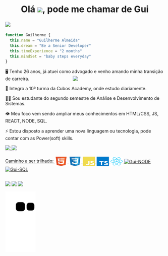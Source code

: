 <h1 align="center">Olá <img src="https://raw.githubusercontent.com/kaueMarques/kaueMarques/master/hi.gif" width="30px">, pode me chamar de Gui</h1>
<h3 align="center"></h3>



<a href="https://www.linkedin.com/in/guiralmeida" target="_blank"><img src="https://img.shields.io/badge/-LinkedIn-%230077B5?style=for-the-badge&logo=linkedin&logoColor=white" target="_blank"></a>


```javascript
function Guilherme {
  this.name = "Guilherme Almeida"
  this.dream = "Be a Senior Developer"
  this.timeExperience = "2 months"
  this.mindSet = "baby steps everyday"
}
```

🖥️ Tenho 26 anos, já atuei como advogado e venho amando minha transição de carreira. <img align="right" width="290" src="https://i2.wp.com/allhtaccess.info/wp-content/uploads/2018/03/programming.gif?fit=1281%2C716&ssl=1" />

🧊 Integro a 10ª turma da Cubos Academy, onde estudo diariamente.

👨‍💻 Sou estudante do segundo semestre de Análise e Desenvolvimento de Sistemas.  

👁️ Meu foco vem sendo ampliar meus conhecimentos em HTML/CSS, JS, REACT, NODE, SQL.

⚡ Estou disposto a aprender uma nova linguagem ou tecnologia, pode contar com as Power(soft) skills.






<div>  
    <a href="https://github.com/guilhermealmeidadeveloper">
    <img height="180em" src="https://github-readme-stats.vercel.app/api?username=GuilhermeAlmeidaDeveloper&show_icons=true&theme=midnight-purple&include_all_commits=true&count_private=true"/>
    <img height="180em" src="https://github-readme-stats.vercel.app/api/top-langs/?username=GuilhermeAlmeidaDeveloper&layout=compact&langs_count=7&theme=midnight-purple"/>
        
        
</div>
    
   

  <div style="display: inline_block"><br> Caminho a ser trilhado:
   <img align="center" alt="Gui-HTML" height="30" width="40" src="https://raw.githubusercontent.com/devicons/devicon/master/icons/html5/html5-original.svg">
  <img align="center" alt="Gui-CSS" height="30" width="40" src="https://raw.githubusercontent.com/devicons/devicon/master/icons/css3/css3-original.svg">
  <img align="center" alt="Gui-Js" height="30" width="40" src="https://raw.githubusercontent.com/devicons/devicon/master/icons/javascript/javascript-plain.svg">
  <img align="center" alt="Gui-Ts" height="30" width="40" src="https://raw.githubusercontent.com/devicons/devicon/master/icons/typescript/typescript-plain.svg">
  <img align="center" alt="Gui-React" height="30" width="40" src="https://raw.githubusercontent.com/devicons/devicon/master/icons/react/react-original.svg">
  <img align="center" alt="Gui-NODE" height="30" width="40" src="https://cdn.jsdelivr.net/gh/devicons/devicon/icons/nodejs/nodejs-original.svg">
  <img align="center" alt="Gui-SQL" height="30" width="40" src="https://cdn.jsdelivr.net/gh/devicons/devicon/icons/mysql/mysql-original.svg">
  </div>
     
 ##    
<div>
   <a href="https://discord.gg/wagxzStdcR" target="_blank"><img src="https://img.shields.io/badge/Discord-7289DA?style=for-the-badge&logo=discord&logoColor=white" target="_blank"></a> 
  <a href = "mailto:guilherme.dev.almeida@gmail.com"><img src="https://img.shields.io/badge/-Gmail-%23333?style=for-the-badge&logo=gmail&logoColor=white" target="_blank"></a>
  <a href="https://www.twitch.tv/sktfps" target="_blank"><img src="https://img.shields.io/badge/Twitch-9146FF?style=for-the-badge&logo=twitch&logoColor=white" target="_blank"></a>
    </div>
    
![snake gif](https://github.com/GuilhermeAlmeidaDeveloper/GuilhermeAlmeidaDeveloper/blob/output/github-contribution-grid-snake.svg)     
    
